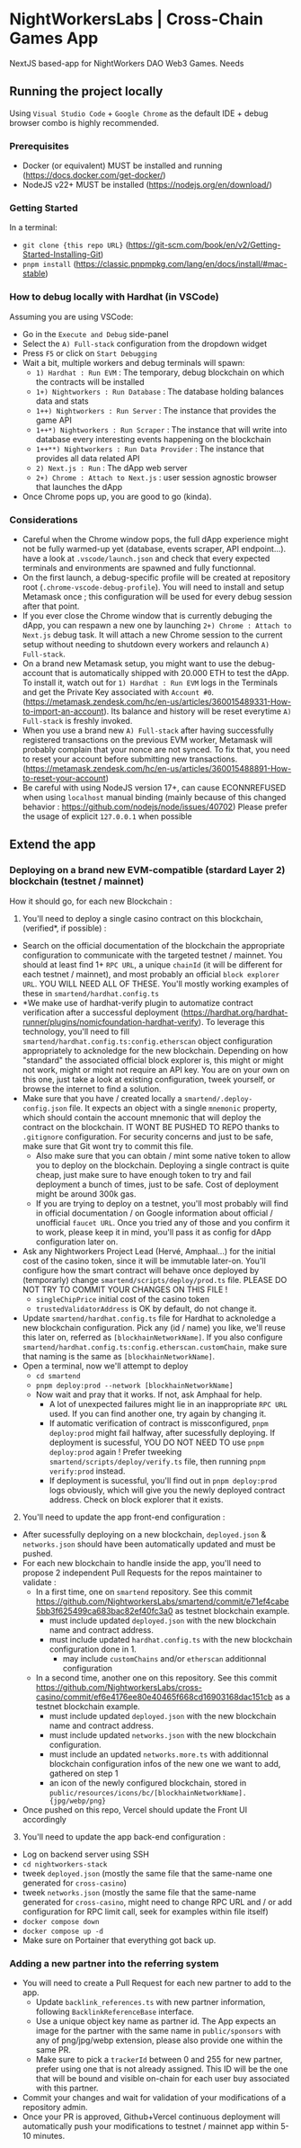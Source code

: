 # NightWorkersLabs | Cross-Chain Games App

NextJS based-app for NightWorkers DAO Web3 Games. Needs 

## Running the project locally
Using `Visual Studio Code` + `Google Chrome` as the default IDE + debug browser combo is highly recommended.

### Prerequisites
- Docker (or equivalent) MUST be installed and running (https://docs.docker.com/get-docker/)
- NodeJS v22+ MUST be installed (https://nodejs.org/en/download/)

### Getting Started
In a terminal:
- `git clone {this repo URL}` (https://git-scm.com/book/en/v2/Getting-Started-Installing-Git)
- `pnpm install` (https://classic.pnpmpkg.com/lang/en/docs/install/#mac-stable)

### How to debug locally with Hardhat (in VSCode)
Assuming you are using VSCode:
- Go in the `Execute and Debug` side-panel
- Select the `A) Full-stack` configuration from the dropdown widget
- Press `F5` or click on `Start Debugging`
- Wait a bit, multiple workers and debug terminals will spawn:
  - `1) Hardhat : Run EVM` : The temporary, debug blockchain on which the contracts will be installed
  - `1+) Nightworkers : Run Database` : The database holding balances data and stats
  - `1++) Nightworkers : Run Server` : The instance that provides the game API
  - `1++*) Nightworkers : Run Scraper` : The instance that will write into database every interesting events happening on the blockchain
  - `1++**) Nightworkers : Run Data Provider` : The instance that provides all data related API
  - `2) Next.js : Run` : The dApp web server
  - `2+) Chrome : Attach to Next.js` : user session agnostic browser that launches the dApp
- Once Chrome pops up, you are good to go (kinda).

### Considerations
- Careful when the Chrome window pops, the full dApp experience might not be fully warmed-up yet (database, events scraper, API endpoint...). have a look at `.vscode/launch.json` and check that every expected terminals and environments are spawned and fully functionnal.
- On the first launch, a debug-specific profile will be created at repository root (`.chrome-vscode-debug-profile`). You will need to install and setup Metamask once ; this configuration will be used for every debug session after that point.
- If you ever close the Chrome window that is currently debuging the dApp, you can respawn a new one by launching `2+) Chrome : Attach to Next.js` debug task. It will attach a new Chrome session to the current setup without needing to shutdown every workers and relaunch `A) Full-stack`.
- On a brand new Metamask setup, you might want to use the debug-account that is automatically shipped with 20.000 ETH to test the dApp. To install it, watch out for `1) Hardhat : Run EVM` logs in the Terminals and get the Private Key associated with `Account #0`. (https://metamask.zendesk.com/hc/en-us/articles/360015489331-How-to-import-an-account). Its balance and history will be reset everytime `A) Full-stack` is freshly invoked.
- When you use a brand new `A) Full-stack` after having successfully registered transactions on the previous EVM worker, Metamask will probably complain that your nonce are not synced. To fix that, you need to reset your account before submitting new transactions. (https://metamask.zendesk.com/hc/en-us/articles/360015488891-How-to-reset-your-account)
- Be careful with using NodeJS version 17+, can cause ECONNREFUSED when using `localhost` manual binding (mainly because of this changed behavior : https://github.com/nodejs/node/issues/40702) Please prefer the usage of explicit `127.0.0.1` when possible

## Extend the app

### Deploying on a brand new EVM-compatible (stardard Layer 2) blockchain (testnet / mainnet)
How it should go, for each new Blockchain :

1. You'll need to deploy a single casino contract on this blockchain, (verified*, if possible) :
  - Search on the official documentation of the blockchain the appropriate configuration to communicate with the targeted testnet / mainnet. You should at least find 1+ `RPC URL`, a unique `chainId` (it will be different for each testnet / mainnet), and most probably an official `block explorer URL`. YOU WILL NEED ALL OF THESE. You'll mostly working examples of these in `smartend/hardhat.config.ts`
  - *We make use of hardhat-verify plugin to automatize contract verification after a successful deployment (https://hardhat.org/hardhat-runner/plugins/nomicfoundation-hardhat-verify). To leverage this technology, you'll need to fill `smartend/hardhat.config.ts:config.etherscan` object configuration appropriately to acknoledge for the new blockchain. Depending on how "standard" the associated official block explorer is, this might or might not work, might or might not require an API key. You are on your own on this one, just take a look at existing configuration, tweek yourself, or browse the internet to find a solution. 
  - Make sure that you have / created locally a `smartend/.deploy-config.json` file. It expects an object with a single `mnemonic` property, which should contain the account mnemonic that will deploy the contract on the blockchain. IT WONT BE PUSHED TO REPO thanks to `.gitignore` configuration. For security concerns and just to be safe, make sure that Git wont try to commit this file.
    - Also make sure that you can obtain / mint some native token to allow you to deploy on the blockchain. Deploying a single contract is quite cheap, just make sure to have enough token to try and fail deployment a bunch of times, just to be safe. Cost of deployment might be around 300k gas. 
    - If you are trying to deploy on a testnet, you'll most probably will find in official documentation / on Google information about official / unofficial `faucet URL`. Once you tried any of those and you confirm it to work, please keep it in mind, you'll pass it as config for dApp configuration later on.
  - Ask any Nightworkers Project Lead (Hervé, Amphaal...) for the initial cost of the casino token, since it will be immutable later-on. You'll configure how the smart contract will behave once deployed by (temporarly) change `smartend/scripts/deploy/prod.ts` file. PLEASE DO NOT TRY TO COMMIT YOUR CHANGES ON THIS FILE !
     - `singleChipPrice` initial cost of the casino token
     - `trustedValidatorAddress` is OK by default, do not change it.
  - Update `smartend/hardhat.config.ts` file for Hardhat to acknoledge a new blockchain configuration. Pick any (id / name) you like, we'll reuse this later on, referred as `[blockhainNetworkName]`. If you also configure `smartend/hardhat.config.ts:config.etherscan.customChain`, make sure that naming is the same as `[blockhainNetworkName]`.
  - Open a terminal, now we'll attempt to deploy
    - `cd smartend`
    - `pnpm deploy:prod --network [blockhainNetworkName]`
    - Now wait and pray that it works. If not, ask Amphaal for help.
      - A lot of unexpected failures might lie in an inappropriate `RPC URL` used. If you can find another one, try again by changing it.
      - If automatic verification of contract is missconfigured, `pnpm deploy:prod` might fail halfway, after sucessfully deploying. If deployment is sucessful, YOU DO NOT NEED TO use `pnpm deploy:prod` again ! Prefer tweeking `smartend/scripts/deploy/verify.ts` file, then running `pnpm verify:prod` instead.
      - If deployment is sucessful, you'll find out in `pnpm deploy:prod` logs obviously, which will give you the newly deployed contract address. Check on block explorer that it exists. 

2. You'll need to update the app front-end configuration :
  - After sucessfully deploying on a new blockchain, `deployed.json` & `networks.json` should have been automatically updated and must be pushed.
  - For each new blockchain to handle inside the app, you'll need to propose 2 independent Pull Requests for the repos maintainer to validate :
    - In a first time, one on `smartend` repository. See this commit https://github.com/NightworkersLabs/smartend/commit/e71ef4cabe5bb3f625499ca683bac82ef40fc3a0 as testnet blockchain example.
      - must include updated `deployed.json` with the new blockchain name and contract address.
      - must include updated `hardhat.config.ts` with the new blockchain configuration done in 1.
        - may include `customChains` and/or `etherscan` additionnal configuration
    - In a second time, another one on this repository. See this commit https://github.com/NightworkersLabs/cross-casino/commit/ef6e4176ee80e40465f668cd16903168dac151cb as a testnet blockchain example.
      - must include updated `deployed.json` with the new blockchain name and contract address.
      - must include updated `networks.json` with the new blockchain configuration.
      - must include an updated `networks.more.ts` with additionnal blockchain configuration infos of the new one we want to add, gathered on step 1
      - an icon of the newly configured blockchain, stored in `public/resources/icons/bc/[blockhainNetworkName].{jpg/webp/png}`
  - Once pushed on this repo, Vercel should update the Front UI accordingly

3. You'll need to update the app back-end configuration :
  - Log on backend server using SSH
  - `cd nightworkers-stack`
  - tweek `deployed.json` (mostly the same file that the same-name one generated for `cross-casino`)
  - tweek `networks.json` (mostly the same file that the same-name  generated for `cross-casino`, might need to change RPC URL and / or add configuration for RPC limit call, seek for examples within file itself)
  - `docker compose down`
  - `docker compose up -d`
  - Make sure on Portainer that everything got back up.

### Adding a new partner into the referring system

- You will need to create a Pull Request for each new partner to add to the app.
  - Update `backlink_references.ts` with new partner information, following `BacklinkReferenceBase` interface.
  - Use a unique object key name as partner id. The App expects an image for the partner with the same name in `public/sponsors` with any of png/jpg/webp extension, please also provide one within the same PR.
  - Make sure to pick a `trackerId` between 0 and 255 for new partner, prefer using one that is not already assigned. This ID will be the one that will be bound and visible on-chain for each user buy associated with this partner.
- Commit your changes and wait for validation of your modifications of a repository admin.
- Once your PR is approved, Github+Vercel continuous deployment will automatically push your modifications to testnet / mainnet app within 5-10 minutes.
